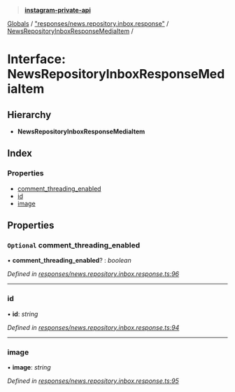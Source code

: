 > **[instagram-private-api](../README.md)**

[Globals](../globals.md) / ["responses/news.repository.inbox.response"](../modules/_responses_news_repository_inbox_response_.md) / [NewsRepositoryInboxResponseMediaItem](_responses_news_repository_inbox_response_.newsrepositoryinboxresponsemediaitem.md) /

# Interface: NewsRepositoryInboxResponseMediaItem

## Hierarchy

* **NewsRepositoryInboxResponseMediaItem**

## Index

### Properties

* [comment_threading_enabled](_responses_news_repository_inbox_response_.newsrepositoryinboxresponsemediaitem.md#optional-comment_threading_enabled)
* [id](_responses_news_repository_inbox_response_.newsrepositoryinboxresponsemediaitem.md#id)
* [image](_responses_news_repository_inbox_response_.newsrepositoryinboxresponsemediaitem.md#image)

## Properties

### `Optional` comment_threading_enabled

• **comment_threading_enabled**? : *boolean*

*Defined in [responses/news.repository.inbox.response.ts:96](https://github.com/Nerixyz/instagram-private-api/blob/e5037ee/src/responses/news.repository.inbox.response.ts#L96)*

___

###  id

• **id**: *string*

*Defined in [responses/news.repository.inbox.response.ts:94](https://github.com/Nerixyz/instagram-private-api/blob/e5037ee/src/responses/news.repository.inbox.response.ts#L94)*

___

###  image

• **image**: *string*

*Defined in [responses/news.repository.inbox.response.ts:95](https://github.com/Nerixyz/instagram-private-api/blob/e5037ee/src/responses/news.repository.inbox.response.ts#L95)*
